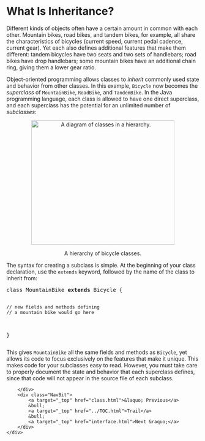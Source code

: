 <h1>What Is Inheritance?</h1>
<p>Different kinds of objects often have a certain amount in common with each other. Mountain bikes, road bikes, and tandem bikes, for example, all share the characteristics of bicycles (current speed, current pedal cadence, current gear). Yet each also defines additional features that make them different: tandem bicycles have two seats and two sets of handlebars; road bikes have drop handlebars; some mountain bikes have an additional chain ring, giving them a lower gear ratio.</p>
<p>Object-oriented programming allows classes to <i>inherit</i> commonly used state and behavior from other classes. In this example, <code>Bicycle</code> now becomes the <i>superclass</i> of <code>MountainBike</code>, <code>RoadBike</code>, and <code>TandemBike</code>. In the Java programming language, each class is allowed to have one direct superclass, and each superclass has the potential for an unlimited number of <i>subclasses</i>:</p>
<center><img src="../../figures/java/concepts-bikeHierarchy.gif" width="374" height="324" align="bottom" alt="A diagram of classes in a hierarchy." /></p><p class="FigureCaption">A hierarchy of bicycle classes.</p></center><p>The syntax for creating a subclass is simple. At the beginning of your class declaration, use the <code>extends</code> keyword, followed by the name of the class to inherit from:</p>
<div class="codeblock"><pre>
class MountainBike <strong>extends</strong> Bicycle {

    // new fields and methods defining 
    // a mountain bike would go here

}
</pre></div>
<p>This gives <code>MountainBike</code> all the same fields and methods as <code>Bicycle</code>, yet allows its code to focus exclusively on the features that make it unique. This makes code for your subclasses easy to read. However, you must take care to properly document the state and behavior that each superclass defines, since that code will not appear in the source file of each subclass.</p>

        </div>
        <div class="NavBit">
            <a target="_top" href="class.html">&laquo; Previous</a>
            &bull;
            <a target="_top" href="../TOC.html">Trail</a>
            &bull;
            <a target="_top" href="interface.html">Next &raquo;</a>
        </div>
    </div>
    
